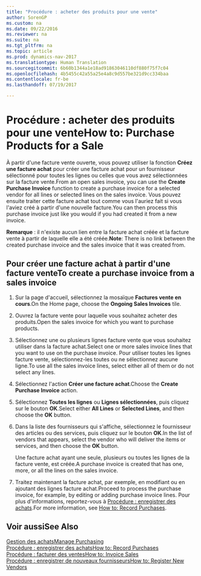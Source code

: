 ```yaml
---
title: "Procédure : acheter des produits pour une vente"
author: SorenGP
ms.custom: na
ms.date: 09/22/2016
ms.reviewer: na
ms.suite: na
ms.tgt_pltfrm: na
ms.topic: article
ms.prod: dynamics-nav-2017
ms.translationtype: Human Translation
ms.sourcegitcommit: 6b60b1344a1e18ad91863046110df880f75f7c04
ms.openlocfilehash: 4b5455c42a55a25e4a8c9d557be321d9cc334baa
ms.contentlocale: fr-be
ms.lasthandoff: 07/19/2017

---
```


# <a name="how-to-purchase-products-for-a-sale"></a><span data-ttu-id="8f094-102">Procédure : acheter des produits pour une vente</span><span class="sxs-lookup"><span data-stu-id="8f094-102">How to: Purchase Products for a Sale</span></span>
<span data-ttu-id="8f094-103">À partir d'une facture vente ouverte, vous pouvez utiliser la fonction **Créez une facture achat** pour créer une facture achat pour un fournisseur sélectionné pour toutes les lignes ou celles que vous avez sélectionnées sur la facture vente.</span><span class="sxs-lookup"><span data-stu-id="8f094-103">From an open sales invoice, you can use the **Create Purchase Invoice** function to create a purchase invoice for a selected vendor for all lines or selected lines on the sales invoice.</span></span> <span data-ttu-id="8f094-104">Vous pouvez ensuite traiter cette facture achat tout comme vous l'auriez fait si vous l'aviez créé à partir d'une nouvelle facture.</span><span class="sxs-lookup"><span data-stu-id="8f094-104">You can then process this purchase invoice just like you would if you had created it from a new invoice.</span></span>

<span data-ttu-id="8f094-105">**Remarque** : il n'existe aucun lien entre la facture achat créée et la facture vente à partir de laquelle elle a été créée.</span><span class="sxs-lookup"><span data-stu-id="8f094-105">**Note**: There is no link between the created purchase invoice and the sales invoice that it was created from.</span></span>

## <a name="to-create-a-purchase-invoice-from-a-sales-invoice"></a><span data-ttu-id="8f094-106">Pour créer une facture achat à partir d'une facture vente</span><span class="sxs-lookup"><span data-stu-id="8f094-106">To create a purchase invoice from a sales invoice</span></span>
1. <span data-ttu-id="8f094-107">Sur la page d'accueil, sélectionnez la mosaïque **Factures vente en cours**.</span><span class="sxs-lookup"><span data-stu-id="8f094-107">On the Home page, choose the **Ongoing Sales Invoices** tile.</span></span>
2. <span data-ttu-id="8f094-108">Ouvrez la facture vente pour laquelle vous souhaitez acheter des produits.</span><span class="sxs-lookup"><span data-stu-id="8f094-108">Open the sales invoice for which you want to purchase products.</span></span>
3. <span data-ttu-id="8f094-109">Sélectionnez une ou plusieurs lignes facture vente que vous souhaitez utiliser dans la facture achat.</span><span class="sxs-lookup"><span data-stu-id="8f094-109">Select one or more sales invoice lines that you want to use on the purchase invoice.</span></span> <span data-ttu-id="8f094-110">Pour utiliser toutes les lignes facture vente, sélectionnez-les toutes ou ne sélectionnez aucune ligne.</span><span class="sxs-lookup"><span data-stu-id="8f094-110">To use all the sales invoice lines, select either all of them or do not select any lines.</span></span>
4. <span data-ttu-id="8f094-111">Sélectionnez l'action **Créer une facture achat**.</span><span class="sxs-lookup"><span data-stu-id="8f094-111">Choose the **Create Purchase Invoice** action.</span></span>
5. <span data-ttu-id="8f094-112">Sélectionnez **Toutes les lignes** ou **Lignes sélectionnées**, puis cliquez sur le bouton **OK**.</span><span class="sxs-lookup"><span data-stu-id="8f094-112">Select either **All Lines** or **Selected Lines**, and then choose the **OK** button.</span></span>  
6. <span data-ttu-id="8f094-113">Dans la liste des fournisseurs qui s'affiche, sélectionnez le fournisseur des articles ou des services, puis cliquez sur le bouton **OK**.</span><span class="sxs-lookup"><span data-stu-id="8f094-113">In the list of vendors that appears, select the vendor who will deliver the items or services, and then choose the **OK** button.</span></span>

    <span data-ttu-id="8f094-114">Une facture achat ayant une seule, plusieurs ou toutes les lignes de la facture vente, est créée.</span><span class="sxs-lookup"><span data-stu-id="8f094-114">A purchase invoice is created that has one, more, or all the lines on the sales invoice.</span></span>
7. <span data-ttu-id="8f094-115">Traitez maintenant la facture achat, par exemple, en modifiant ou en ajoutant des lignes facture achat.</span><span class="sxs-lookup"><span data-stu-id="8f094-115">Proceed to process the purchase invoice, for example, by editing or adding purchase invoice lines.</span></span> <span data-ttu-id="8f094-116">Pour plus d'informations, reportez-vous à [Procédure : enregistrer des achats](purchasing-how-record-purchases.md).</span><span class="sxs-lookup"><span data-stu-id="8f094-116">For more information, see [How to: Record Purchases](purchasing-how-record-purchases.md).</span></span>

## <a name="see-also"></a><span data-ttu-id="8f094-117">Voir aussi</span><span class="sxs-lookup"><span data-stu-id="8f094-117">See Also</span></span>
[<span data-ttu-id="8f094-118">Gestion des achats</span><span class="sxs-lookup"><span data-stu-id="8f094-118">Manage Purchasing</span></span>](purchasing-manage-purchasing.md)  
[<span data-ttu-id="8f094-119">Procédure : enregistrer des achats</span><span class="sxs-lookup"><span data-stu-id="8f094-119">How to: Record Purchases</span></span>](purchasing-how-record-purchases.md)  
[<span data-ttu-id="8f094-120">Procédure : facturer des ventes</span><span class="sxs-lookup"><span data-stu-id="8f094-120">How to: Invoice Sales</span></span>](sales-how-invoice-sales.md)  
[<span data-ttu-id="8f094-121">Procédure : enregistrer de nouveaux fournisseurs</span><span class="sxs-lookup"><span data-stu-id="8f094-121">How to: Register New Vendors</span></span>](purchasing-how-register-new-vendors.md)

